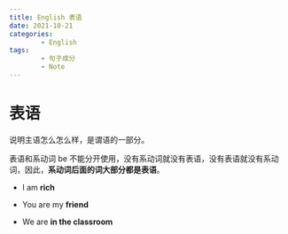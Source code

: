```yaml
---
title: English 表语
date: 2021-10-21
categories:
        - English
tags:
        - 句子成分
        - Note
---
```


# 表语

说明主语怎么怎么样，是谓语的一部分。

表语和系动词 be 不能分开使用，没有系动词就没有表语，没有表语就没有系动词，因此，**系动词后面的词大部分都是表语**。

- I am **rich**

- You are my **friend**

- We are **in the classroom**
